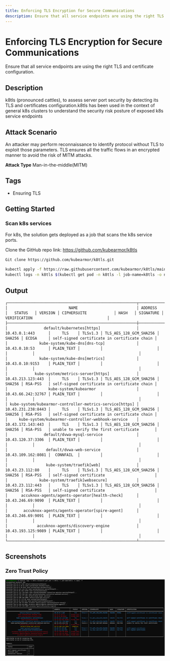 ```yaml
---
title: Enforcing TLS Encryption for Secure Communications
description: Ensure that all service endpoints are using the right TLS and certificate configuration.
---
```

# Enforcing TLS Encryption for Secure Communications
Ensure that all service endpoints are using the right TLS and certificate configuration.

## Description
k8tls (pronounced cattles), to assess server port security by detecting its TLS and certificates configuration.k8tls has been used in the context of general k8s clusters to understand the security risk posture of exposed k8s service endpoints

## Attack Scenario
An attacker may perform reconnaissance to identify protocol without TLS to exploit those parameters. TLS ensures all the traffic flows in an encrypted manner to avoid the risk of MITM attacks.

**Attack Type** Man-in-the-middle(MITM)

## Tags
- Ensuring TLS

## Getting Started

### Scan k8s services
For k8s, the solution gets deployed as a job that scans the k8s service ports.

Clone the GitHub repo link: https://github.com/kubearmor/k8tls
```sh
Git clone https://github.com/kubearmor/k8tls.git
```

```sh
kubectl apply -f https://raw.githubusercontent.com/kubearmor/k8tls/main/k8s/job.yaml
kubectl logs -n k8tls $(kubectl get pod -n k8tls -l job-name=k8tls -o name) -f
```

## Output

```
┌─────────────────────────────────────────────────────────┬────────────────────┬────────────┬─────────┬────────────────────────┬────────┬───────────┬──────────────────────────────────────────────┐
│                           NAME                          │ ADDRESS            │   STATUS   │ VERSION │ CIPHERSUITE            │ HASH   │ SIGNATURE │ VERIFICATION                                 │
├─────────────────────────────────────────────────────────┼────────────────────┼────────────┼─────────┼────────────────────────┼────────┼───────────┼──────────────────────────────────────────────┤
│                default/kubernetes[https]                │ 10.43.0.1:443      │     TLS    │ TLSv1.3 │ TLS_AES_128_GCM_SHA256 │ SHA256 │ ECDSA     │ self-signed certificate in certificate chain │
│              kube-system/kube-dns[dns-tcp]              │ 10.43.0.10:53      │ PLAIN_TEXT │         │                        │        │           │                                              │
│              kube-system/kube-dns[metrics]              │ 10.43.0.10:9153    │ PLAIN_TEXT │         │                        │        │           │                                              │
│            kube-system/metrics-server[https]            │ 10.43.213.123:443  │     TLS    │ TLSv1.3 │ TLS_AES_128_GCM_SHA256 │ SHA256 │ RSA-PSS   │ self-signed certificate in certificate chain │
│                  kube-system/kubearmor                  │ 10.43.66.242:32767 │ PLAIN_TEXT │         │                        │        │           │                                              │
│ kube-system/kubearmor-controller-metrics-service[https] │ 10.43.231.238:8443 │     TLS    │ TLSv1.3 │ TLS_AES_128_GCM_SHA256 │ SHA256 │ RSA-PSS   │ self-signed certificate in certificate chain │
│     kube-system/kubearmor-controller-webhook-service    │ 10.43.172.143:443  │     TLS    │ TLSv1.3 │ TLS_AES_128_GCM_SHA256 │ SHA256 │ RSA-PSS   │ unable to verify the first certificate       │
│                default/dvwa-mysql-service               │ 10.43.120.37:3306  │ PLAIN_TEXT │         │                        │        │           │                                              │
│                 default/dvwa-web-service                │ 10.43.109.162:8081 │  CONNFAIL  │         │                        │        │           │                                              │
│                 kube-system/traefik[web]                │ 10.43.23.112:80    │     TLS    │ TLSv1.3 │ TLS_AES_128_GCM_SHA256 │ SHA256 │ RSA-PSS   │ self-signed certificate                      │
│              kube-system/traefik[websecure]             │ 10.43.23.112:443   │     TLS    │ TLSv1.3 │ TLS_AES_128_GCM_SHA256 │ SHA256 │ RSA-PSS   │ self-signed certificate                      │
│      accuknox-agents/agents-operator[health-check]      │ 10.43.246.69:9090  │ PLAIN_TEXT │         │                        │        │           │                                              │
│       accuknox-agents/agents-operator[spire-agent]      │ 10.43.246.69:9091  │ PLAIN_TEXT │         │                        │        │           │                                              │
│             accuknox-agents/discovery-engine            │ 10.43.193.125:9089 │ PLAIN_TEXT │         │                        │        │           │                                              │
└─────────────────────────────────────────────────────────┴────────────────────┴────────────┴─────────┴────────────────────────┴────────┴───────────┴──────────────────────────────────────────────┘
```


## Screenshots
### Zero Trust Policy
![](../images/cards/ens-tls-0.png)

